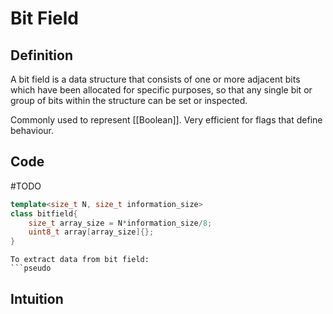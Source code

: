 # Bit Field
## Definition
A bit field is a data structure that consists of one or more adjacent bits which have been allocated for specific purposes, so that any single bit or group of bits within the structure can be set or inspected.

Commonly used to represent [[Boolean]]. Very efficient for flags that define behaviour.

## Code
#TODO 
```C++
template<size_t N, size_t information_size>
class bitfield{
	size_t array_size = N*information_size/8;
	uint8_t array[array_size]{};
}
```

```
To extract data from bit field:
```pseudo

```

## Intuition
